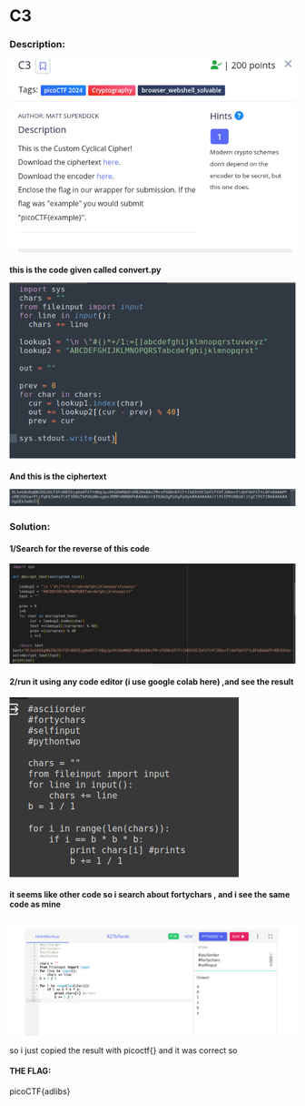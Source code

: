 <h1>C3</h1>

<h3>Description:</h3>

![Alt text](challenge_img/1.png)

<h4>this is the code given called convert.py</4>

![Alt text](challenge_img/2.png)

<h4>And this is the ciphertext</4>

![Alt text](challenge_img/3.png)

<h3>Solution:</h3>

<h4>1/Search for the reverse of this code </h4>

![Alt text](challenge_img/4.png)

<h4>2/run it using any code editor (i use google colab here) ,and see the result </h4>

![Alt text](challenge_img/5.png)

<h4>it seems like other code so i search about fortychars , and i see the same code as mine </h4>

![Alt text](challenge_img/6.png)

so i just copied the result with picoctf{} and it was correct so 

<h4> THE FLAG: </h4>
             picoCTF{adlibs}


